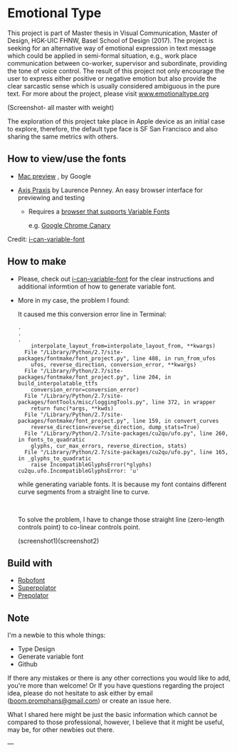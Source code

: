 # Emotional Type #

This project is part of Master thesis in Visual Communication, Master of Design, HGK-UIC FHNW, Basel School of Design (2017). The project is seeking for an alternative way of emotional expression in text message which could be applied in semi-formal situation, e.g., work place communication between co-worker, supervisor and subordinate, providing the tone of voice control. The result of this project not only encourage the user to express either positive or negative emotion but also provide the clear sarcastic sense which is usually considered ambiguous in the pure text. For more about the project, please visit www.emotionaltype.org

(Screenshot- all master with weight)

The exploration of this project take place in Apple device as an initial case to explore, therefore, the default type face is SF San Francisco and also sharing the same metrics with others. 



## How to view/use the fonts ## 

* [Mac preview](https://github.com/googlei18n/fontview/releases) , by Google

* [Axis Praxis](http://www.axis-praxis.org/)  by Laurence Penney. An easy browser interface for previewing and testing 

  * Requires a [browser that supports Variable Fonts](http://www.axis-praxis.org/blog/2017-04-05/17/how-to-get-variable-fonts-working-in-safari-chrome-and-firefox-macos)

    e.g. [Google Chrome Canary](https://www.google.com/chrome/browser/canary.html)

Credit: [i-can-variable-font](https://github.com/scribbletone/i-can-variable-font) 

## How to make ## 

* Please, check out [i-can-variable-font](https://github.com/scribbletone/i-can-variable-font) for the clear instructions and additional informtion of how to generate variable font. 

* More in my case, the problem I found: 

  It caused me this conversion error line in Terminal:

  ```terminal
  .
  .
  .
      interpolate_layout_from=interpolate_layout_from, **kwargs)
    File "/Library/Python/2.7/site-packages/fontmake/font_project.py", line 488, in run_from_ufos
      ufos, reverse_direction, conversion_error, **kwargs)
    File "/Library/Python/2.7/site-packages/fontmake/font_project.py", line 204, in build_interpolatable_ttfs
      conversion_error=conversion_error)
    File "/Library/Python/2.7/site-packages/fontTools/misc/loggingTools.py", line 372, in wrapper
      return func(*args, **kwds)
    File "/Library/Python/2.7/site-packages/fontmake/font_project.py", line 159, in convert_curves
      reverse_direction=reverse_direction, dump_stats=True)
    File "/Library/Python/2.7/site-packages/cu2qu/ufo.py", line 260, in fonts_to_quadratic
      glyphs, cur_max_errors, reverse_direction, stats)
    File "/Library/Python/2.7/site-packages/cu2qu/ufo.py", line 165, in _glyphs_to_quadratic
      raise IncompatibleGlyphsError(*glyphs)
  cu2qu.ufo.IncompatibleGlyphsError: 'u'
  ```

   while generating variable fonts. It is because my font contains different curve segments from a straight line to curve.

  ​

  To solve the problem, I have to change those straight line (zero-length controls point) to co-linear controls point.

  (screenshot1)(screenshot2)

## Build with ##

* [Robofont](http://doc.robofont.com)
* [Superpolator](http://superpolator.com)
* [Prepolator](http://tools.typesupply.com)

## Note ##

I'm a newbie to this whole things: 

* Type Design
* Generate variable font
* Github

If there any mistakes or there is any other corrections you would like to add, you're more than welcome! Or If you have questions regarding the project idea, please do not hesitate to ask either by email (boom.promphans@gmail.com) or create an issue here. 



What I shared here might be just the basic information which cannot be compared to those professional, however, I believe that it might be useful, may be, for other newbies out there. 

— 